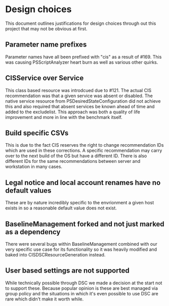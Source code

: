 # Design choices
This document outlines justifications for design choices through out this project that may not be obvious at first.

## Parameter name prefixes
Parameter names have all been prefixed with "cis" as a result of #169. This was causing PSScriptAnalyzer heart burn as well as various other quirks.

## CISService over Service
This class based resource was introdcued due to #121. The actual CIS recommendation was that a given service was absent or disabled. The native service resource from PSDesiredStateConfiguration did not achieve this and also required that absent services be known ahead of time and added to the excludelist. This approach was both a quality of life improvement and more in line with the benchmark itself.

## Build specific CSVs
This is due to the fact CIS reserves the right to change recommendation IDs which are used in these corrections. A specific recommendation may carry over to the next build of the OS but have a different ID. There is also different IDs for the same recommendations between server and workstation in many cases.

## Legal notice and local account renames have no default values
These are by nature incredibly specific to the envrionment a given host exists in so a reasonable default value does not exist.

## BaselineManagement forked and not just marked as a dependency
There were several bugs within BaselineManagement combined with our very specific use case for its functionality so it was heavily modified and baked into CISDSCResourceGeneration instead.

## User based settings are not supported
While technically possible through DSC we made a decision at the start not to support these. Because popular opinion is these are best managed via group policy and the situations in which it's even possible to use DSC are rare which didn't make it worth while.
